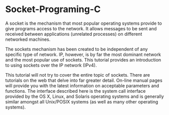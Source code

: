 # Socket-Programing-C

A socket is the mechanism that most popular operating systems provide to give programs access to the network. It allows messages to be sent and received between applications (unrelated processes) on different networked machines.

The sockets mechanism has been created to be independent of any specific type of network. IP, however, is by far the most dominant network and the most popular use of sockets. This tutorial provides an introduction to using sockets over the IP network (IPv4).

This tutorial will not try to cover the entire topic of sockets. There are tutorials on the web that delve into far greater detail. On-line manual pages will provide you with the latest information on acceptable parameters and functions. The interface described here is the system call interface provided by the OS X, Linux, and Solaris operating systems and is generally similar amongst all Unix/POSIX systems (as well as many other operating systems).
